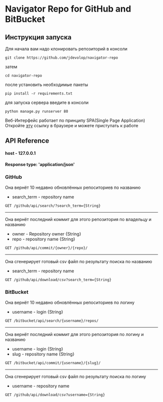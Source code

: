 # Navigator Repo for GitHub and BitBucket  

## Инструкция запуска  

Для начала вам надо клонировать репозиторий в консоли  

```git clone https://github.com/jdevolop/navigator-repo```

затем  

```cd navigator-repo```

после установить необходимые пакеты

```pip install -r requirements.txt```

для запуска сервера введите в консоли

```python manage.py runserver 80```

Веб-Интерфейс работает по принципу SPA(Single Page Application)  
Откройте [эту](http://127.0.0.1/)   ссылку в браузере и можете приступать к работе 
## API Reference

#### host - 127.0.0.1
#### Response type: 'application/json'

### GitHub  
Она вернёт 10 недавно обновлённых репоситориев по названию
- search_term - repository name  
    
```GET /github/api/search/?search_term={String}```

---
Она вернёт последний коммит для этого репозитория по владельцу и названию
- owner - Repository owner {String}
- repo - repository name {String}

```GET /github/api/commit/{owner}/{repo}/```
    
---
Она сгенерирует готовый csv файл по результату поиска по названию 
- search_term - repository name  

```GET /github/api/download/csv?search_term={String}```

### BitBucket  
Она вернёт 10 недавно обновлённых репоситориев по логину
- username - login {String}

```GET /bitbucket/api/search/{username}/repos/```
    
---
Она вернёт последний коммит для этого репозитория по логину и названию
- username - login {String}
- slug - repository name {String}

```GET /bitbucket/api/commit/{username}/{slug}/```
    
---
Она сгенерирует готовый csv файл по результату поиска по логину 
- username - repository name  

```GET /github/api/download/csv?username={String}```
    
    
